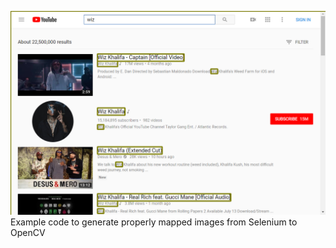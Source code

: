 ![](bounding_boxes.png?raw=true)   
Example code to generate properly mapped images from Selenium to OpenCV  
